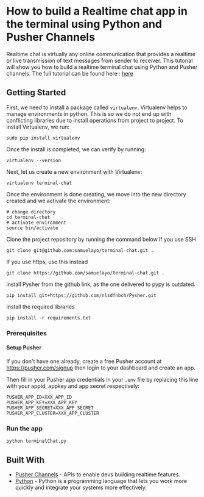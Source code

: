 # How to build a Realtime chat app in the terminal using Python and Pusher Channels

Realtime chat is virtually any online communication that provides a realtime or live transmission of text messages from sender to receiver. This tutorial will show you how to build a realtime terminal chat using Python and Pusher channels. The full tutorial can be found here : [here](https://pusher.com/tutorials/chat-terminal-python) 

## Getting Started
First, we need to install a package called `virtualenv`. Virtualenv helps to manage environments in python. This is so we do not end up with conflicting libraries due to install operations from project to project. To install Virtualenv, we run:


    sudo pip install virtualenv

Once the install is completed, we can verify by running:


    virtualenv --version

Next, let us create a new environment with Virtualenv:


    virtualenv terminal-chat

Once the environment is done creating, we move into the new directory created and we activate the environment:


    # change directory
    cd terminal-chat
    # activate environment
    source bin/activate

Clone the project repository by running the command below if you use SSH

```
git clone git@github.com:samuelayo/terminal-chat.git .
```

If you use https, use this instead

```
git clone https://github.com/samuelayo/terminal-chat.git .
```

install Pysher from the github link, as the one delivered to pypy is outdated.

```
pip install git+https://github.com/nlsdfnbch/Pysher.git
```

install the required libraries

```
pip install -r requirements.txt
```

### Prerequisites

#### Setup Pusher

If you don't have one already, create a free Pusher account at https://pusher.com/signup then login to your dashboard and create an app. 


Then fill in your Pusher app credentials in your `.env` file by replacing this line with your appid, appkey and app secret respectively:

```
PUSHER_APP_ID=XXX_APP_ID
PUSHER_APP_KEY=XXX_APP_KEY
PUSHER_APP_SECRET=XXX_APP_SECRET
PUSHER_APP_CLUSTER=XXX_APP_CLUSTER
```



### Run the app

```
python terminalChat.py
```


## Built With

* [Pusher Channels](https://pusher.com/channels) - APIs to enable devs building realtime features.
* [Python](https://www.python.org/) - Python is a programming language that lets you work more quickly and integrate your systems more effectively.

